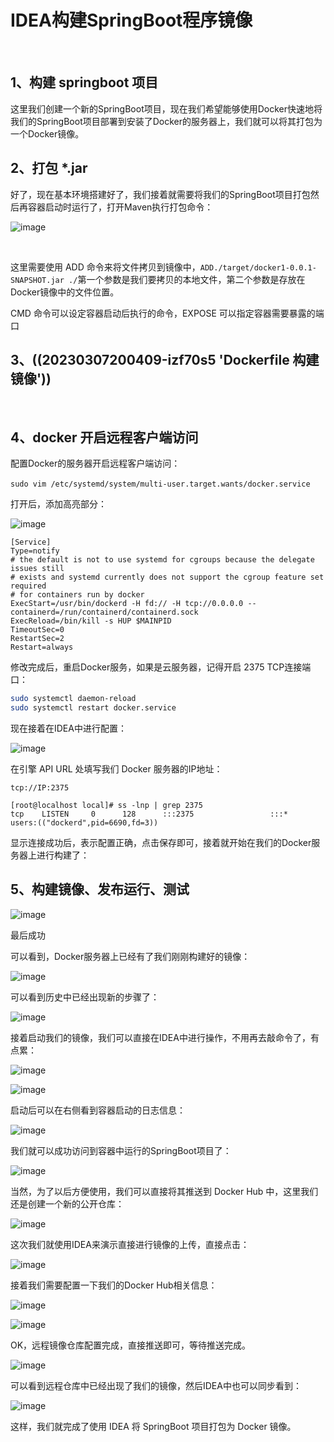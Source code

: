 # IDEA构建SpringBoot程序镜像

‍

## 1、构建 springboot 项目

这里我们创建一个新的SpringBoot项目，现在我们希望能够使用Docker快速地将我们的SpringBoot项目部署到安装了Docker的服务器上，我们就可以将其打包为一个Docker镜像。

## 2、打包 *.jar

好了，现在基本环境搭建好了，我们接着就需要将我们的SpringBoot项目打包然后再容器启动时运行了，打开Maven执行打包命令：

​![image](assets/image-20230213001947-uqmag0f.png)​

‍

这里需要使用 ADD 命令来将文件拷贝到镜像中，`ADD`​`./target/docker1-0.0.1-SNAPSHOT.jar ./`​ 第一个参数是我们要拷贝的本地文件，第二个参数是存放在Docker镜像中的文件位置。

CMD 命令可以设定容器启动后执行的命令，EXPOSE 可以指定容器需要暴露的端口

## 3、((20230307200409-izf70s5 'Dockerfile 构建 镜像'))

‍

## 4、docker 开启远程客户端访问

配置Docker的服务器开启远程客户端访问：

`sudo vim /etc/systemd/system/multi-user.target.wants/docker.service`​

打开后，添加高亮部分：

​​![image](assets/image-20230213001614-eor6bmz.png)​​

```livecodeserver
[Service]
Type=notify
# the default is not to use systemd for cgroups because the delegate issues still
# exists and systemd currently does not support the cgroup feature set required
# for containers run by docker
ExecStart=/usr/bin/dockerd -H fd:// -H tcp://0.0.0.0 --containerd=/run/containerd/containerd.sock
ExecReload=/bin/kill -s HUP $MAINPID
TimeoutSec=0
RestartSec=2
Restart=always
```

修改完成后，重启Docker服务，如果是云服务器，记得开启 2375 TCP连接端口：

```sh
sudo systemctl daemon-reload
sudo systemctl restart docker.service 
```

现在接着在IDEA中进行配置：

​![image](assets/image-20230212232935-iz74o0m.png)​

在引擎 API URL 处填写我们 Docker 服务器的IP地址：

```
tcp://IP:2375
```

```shell
[root@localhost local]# ss -lnp | grep 2375
tcp    LISTEN     0      128      :::2375                 :::*                   users:(("dockerd",pid=6690,fd=3))
```

显示连接成功后，表示配置正确，点击保存即可，接着就开始在我们的Docker服务器上进行构建了：

## 5、构建镜像、发布运行、测试

​​![image](assets/image-20230212235515-1pht2rt.png)​​

最后成功

可以看到，Docker服务器上已经有了我们刚刚构建好的镜像：

​![image](assets/image-20230212235637-zxsz3zf.png)​

可以看到历史中已经出现新的步骤了：

​​![image](assets/image-20230213000501-qfobut8.png)​​

接着启动我们的镜像，我们可以直接在IDEA中进行操作，不用再去敲命令了，有点累：

​​![image](assets/image-20230212235938-lad0gad.png)​​

​​![image](assets/image-20230213000010-j577mp3.png)​​

启动后可以在右侧看到容器启动的日志信息：

​​![image](assets/image-20230213000103-zrzyz96.png)​​

我们就可以成功访问到容器中运行的SpringBoot项目了：

​​![image](assets/image-20230213000220-rmrl18q.png)​​

当然，为了以后方便使用，我们可以直接将其推送到 Docker Hub 中，这里我们还是创建一个新的公开仓库：

​![image](assets/image-20230213002623-524z1w5.png)​

这次我们就使用IDEA来演示直接进行镜像的上传，直接点击：

​​![image](assets/image-20230213002643-4piq67i.png)​​

接着我们需要配置一下我们的Docker Hub相关信息：

​​![image](assets/image-20230213002703-spcyb48.png)​​

​​![image](assets/image-20230213002718-vqw38sm.png)​​

OK，远程镜像仓库配置完成，直接推送即可，等待推送完成。

​​![image](assets/image-20230213002733-vzjjyo1.png)​​

可以看到远程仓库中已经出现了我们的镜像，然后IDEA中也可以同步看到：

​​![image](assets/image-20230213002746-1u6gkly.png)​​

这样，我们就完成了使用 IDEA 将 SpringBoot 项目打包为 Docker 镜像。

‍
